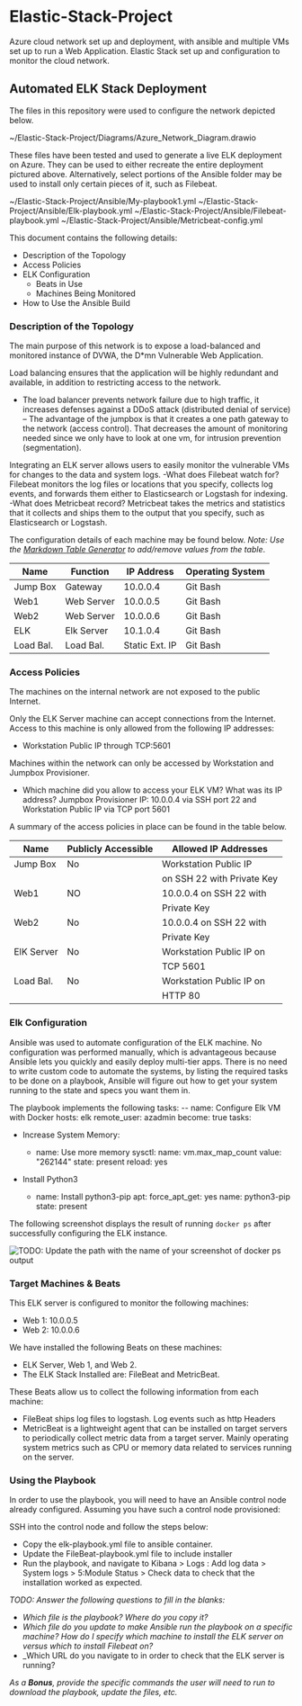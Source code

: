 # Elastic-Stack-Project
Azure cloud network set up and deployment, with ansible and multiple VMs set up to run a Web Application. Elastic Stack set up and configuration to monitor the cloud network.
## Automated ELK Stack Deployment

The files in this repository were used to configure the network depicted below.

~/Elastic-Stack-Project/Diagrams/Azure_Network_Diagram.drawio

These files have been tested and used to generate a live ELK deployment on Azure. They can be used to either recreate the entire deployment pictured above. Alternatively, select portions of the Ansible folder may be used to install only certain pieces of it, such as Filebeat.

  
~/Elastic-Stack-Project/Ansible/My-playbook1.yml
~/Elastic-Stack-Project/Ansible/Elk-playbook.yml
~/Elastic-Stack-Project/Ansible/Filebeat-playbook.yml
~/Elastic-Stack-Project/Ansible/Metricbeat-config.yml


This document contains the following details:
- Description of the Topology
- Access Policies
- ELK Configuration
  - Beats in Use
  - Machines Being Monitored
- How to Use the Ansible Build


### Description of the Topology

The main purpose of this network is to expose a load-balanced and monitored instance of DVWA, the D*mn Vulnerable Web Application.

Load balancing ensures that the application will be highly redundant and available, in addition to restricting access to the network.
- The load balancer prevents network failure due to high traffic, it increases defenses against a DDoS attack (distributed denial of service) – The advantage of the jumpbox is that it creates a one path gateway to the network (access control). That decreases the amount of monitoring needed since we only have to look at one vm, for intrusion prevention (segmentation).

Integrating an ELK server allows users to easily monitor the vulnerable VMs for changes to the data and system logs.
-What does Filebeat watch for? Filebeat monitors the log files or locations that you specify, collects log events, and forwards them either to Elasticsearch or Logstash for indexing.
-What does Metricbeat record? Metricbeat takes the metrics and statistics that it collects and ships them to the output that you specify, such as Elasticsearch or Logstash.

The configuration details of each machine may be found below.
_Note: Use the [Markdown Table Generator](http://www.tablesgenerator.com/markdown_tables) to add/remove values from the table_.

| Name     | Function  | IP Address     | Operating System |
|----------|---------- |----------------|------------------|
| Jump Box | Gateway   | 10.0.0.4       | Git Bash         |
| Web1     | Web Server| 10.0.0.5       | Git Bash         |
| Web2     | Web Server| 10.0.0.6       | Git Bash         |
| ELK      | Elk Server| 10.1.0.4       | Git Bash         |
| Load Bal.| Load Bal. | Static Ext. IP | Git Bash         |

### Access Policies

The machines on the internal network are not exposed to the public Internet. 

Only the ELK Server machine can accept connections from the Internet. Access to this machine is only allowed from the following IP addresses:
- Workstation Public IP through TCP:5601

Machines within the network can only be accessed by Workstation and Jumpbox Provisioner.
- Which machine did you allow to access your ELK VM? What was its IP address? Jumpbox Provisioner IP: 10.0.0.4 via SSH port 22 and Workstation Public IP via TCP port 5601

A summary of the access policies in place can be found in the table below.

| Name       | Publicly Accessible | Allowed IP Addresses       |
|------------|---------------------|----------------------------|
| Jump Box   | No                  | Workstation Public IP      |
|            |                     | on SSH 22 with Private Key |
| Web1       | NO                  | 10.0.0.4 on SSH 22 with    |
|            |                     | Private Key                |
| Web2       | No                  | 10.0.0.4 on SSH 22 with    |
|            |                     | Private Key                |
| ElK Server | No                  | Workstation Public IP on   |
|            |                     | TCP 5601                   |
| Load Bal.  | No                  | Workstation Public IP on   |
|            |                     | HTTP 80                    |
                     

### Elk Configuration

Ansible was used to automate configuration of the ELK machine. No configuration was performed manually, which is advantageous because Ansible lets you quickly and easily deploy multi-tier apps. There is no need to write custom code to automate the systems, by listing the required tasks to be done on a playbook, Ansible will figure out how to get your system running to the state and specs you want them in. 

The playbook implements the following tasks:
-- name: Configure Elk VM with Docker
   hosts: elk
   remote_user: azadmin
   become: true
   tasks:

- Increase System Memory:
   - name: Use more memory
     sysctl:
	 name: vm.max_map_count
	 value: "262144"
         state: present
	 reload: yes  

- Install Python3
   - name: Install python3-pip
        apt:
	  force_apt_get: yes
	  name: python3-pip
	  state: present

The following screenshot displays the result of running `docker ps` after successfully configuring the ELK instance.

![TODO: Update the path with the name of your screenshot of docker ps output](Images/docker_ps_output.png)

### Target Machines & Beats
This ELK server is configured to monitor the following machines:
- Web 1: 10.0.0.5
- Web 2: 10.0.0.6

We have installed the following Beats on these machines:
-	ELK Server, Web 1, and Web 2.
-	The ELK Stack Installed are: FileBeat and MetricBeat.

These Beats allow us to collect the following information from each machine:
- FileBeat ships log files to logstash. Log events such as http Headers
- MetricBeat is a lightweight agent that can be installed on target servers to periodically collect metric data from a target server. Mainly operating system metrics such as CPU or memory data related to services running on the server.

### Using the Playbook
In order to use the playbook, you will need to have an Ansible control node already configured. Assuming you have such a control node provisioned: 

SSH into the control node and follow the steps below:
- Copy the elk-playbook.yml file to ansible container.
- Update the FileBeat-playbook.yml file to include installer
- Run the playbook, and navigate to Kibana > Logs : Add log data > System logs > 5:Module Status > Check data to check that the installation worked as expected.

_TODO: Answer the following questions to fill in the blanks:_
- _Which file is the playbook? Where do you copy it?_
- _Which file do you update to make Ansible run the playbook on a specific machine? How do I specify which machine to install the ELK server on versus which to install Filebeat on?_
- _Which URL do you navigate to in order to check that the ELK server is running?

_As a **Bonus**, provide the specific commands the user will need to run to download the playbook, update the files, etc._

